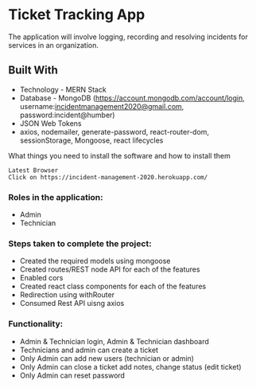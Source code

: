 # Ticket Tracking App
The application will involve logging, recording and resolving incidents for services in an organization. 

## Built With
  * Technology - MERN Stack
  * Database - MongoDB (https://account.mongodb.com/account/login, username:incidentmanagement2020@gmail.com, password:incident@humber)
  * JSON Web Tokens
  * axios, nodemailer, generate-password, react-router-dom, sessionStorage, Mongoose, react lifecycles 

What things you need to install the software and how to install them

```
Latest Browser
Click on https://incident-management-2020.herokuapp.com/
```
### Roles in the application:
  * Admin
  * Technician
### Steps taken to complete the project: 
  * Created the required models using mongoose
  * Created routes/REST node API for each of the features 
  * Enabled cors 
  * Created react class components for each of the features 
  * Redirection using withRouter
  * Consumed Rest API uisng axios
### Functionality:
  * Admin & Technician login, Admin & Technician dashboard
  * Technicians and admin can create a ticket
  * Only Admin can add new users (technician or admin)
  * Only Admin can close a ticket add notes, change status (edit ticket)
  * Only Admin can reset password
   


